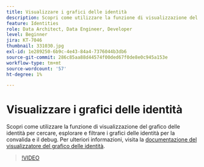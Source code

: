 ```yaml
---
title: Visualizzare i grafici delle identità
description: Scopri come utilizzare la funzione di visualizzazione del grafico delle identità per cercare, esplorare e filtrare i grafici delle identità per la convalida e il debug.
feature: Identities
role: Data Architect, Data Engineer, Developer
level: Beginner
jira: KT-7046
thumbnail: 331030.jpg
exl-id: 1e289250-6b9c-4e43-84a4-7376044b3db6
source-git-commit: 286c85aa88d44574f00ded67f0de8e0c945a153e
workflow-type: tm+mt
source-wordcount: '57'
ht-degree: 1%

---
```


# Visualizzare i grafici delle identità

Scopri come utilizzare la funzione di visualizzazione del grafico delle identità per cercare, esplorare e filtrare i grafici delle identità per la convalida e il debug. Per ulteriori informazioni, visita la [documentazione del visualizzatore del grafico delle identità](https://experienceleague.adobe.com/docs/experience-platform/identity/ui/identity-graph-viewer.html?lang=it).

>[!VIDEO](https://video.tv.adobe.com/v/331030?learn=on&enablevpops)


